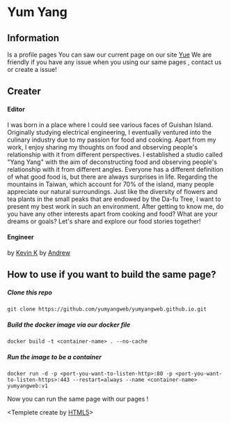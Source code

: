 # Yum Yang

## Information
Is a profile pages
You can saw our current page on our site [Yue](https://yue.ke-et.com)
We are friendly if you have any issue when you using our same pages , contact us or create a issue!

## Creater

#### Editor
I was born in a place where I could see various faces of Guishan Island. 
Originally studying electrical engineering, I eventually ventured into the culinary industry due to my passion for food and cooking. 
Apart from my work, I enjoy sharing my thoughts on food and observing people's relationship with it from different perspectives. 
I established a studio called "Yang Yang" with the aim of deconstructing food and observing people's relationship with it from different angles. 
Everyone has a different definition of what good food is, but there are always surprises in life. 
Regarding the mountains in Taiwan, which account for 70% of the island, many people appreciate our natural surroundings. 
Just like the diversity of flowers and tea plants in the small peaks that are endowed by the Da-fu Tree, I want to present my best work in such an environment. 
After getting to know me, do you have any other interests apart from cooking and food? What are your dreams or goals? 
Let's share and explore our food stories together!

#### Engineer 
by [Kevin K](https://github.com/tingruikp0925)
by [Andrew](https://github.com/woohoolin)



## How to use if you want to build the same page?

##### Clone this repo
```
git clone https://github.com/yumyangweb/yumyangweb.github.io.git
```

##### Build the docker image via our docker file
```
docker build -t <container-name> . --no-cache
```

##### Run the image to be a container
```
docker run -d -p <port-you-want-to-listen-http>:80 -p <port-you-want-to-listen-https>:443 --restart=always --name <container-name> yumyangweb:v1
```

Now you can run the same page with our pages !

<Templete create by [HTML5](https://html5up.net/)>
